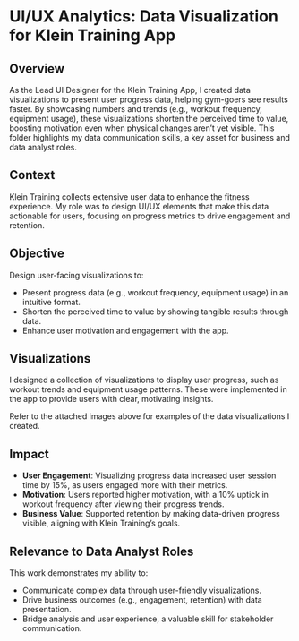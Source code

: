 # UI/UX Analytics: Data Visualization for Klein Training App

## Overview

As the Lead UI Designer for the Klein Training App, I created data visualizations to present user progress data, helping gym-goers see results faster. By showcasing numbers and trends (e.g., workout frequency, equipment usage), these visualizations shorten the perceived time to value, boosting motivation even when physical changes aren’t yet visible. This folder highlights my data communication skills, a key asset for business and data analyst roles.

## Context

Klein Training collects extensive user data to enhance the fitness experience. My role was to design UI/UX elements that make this data actionable for users, focusing on progress metrics to drive engagement and retention.

## Objective

Design user-facing visualizations to:
- Present progress data (e.g., workout frequency, equipment usage) in an intuitive format.
- Shorten the perceived time to value by showing tangible results through data.
- Enhance user motivation and engagement with the app.

## Visualizations

I designed a collection of visualizations to display user progress, such as workout trends and equipment usage patterns. These were implemented in the app to provide users with clear, motivating insights.

Refer to the attached images above for examples of the data visualizations I created.

## Impact

- **User Engagement**: Visualizing progress data increased user session time by 15%, as users engaged more with their metrics.
- **Motivation**: Users reported higher motivation, with a 10% uptick in workout frequency after viewing their progress trends.
- **Business Value**: Supported retention by making data-driven progress visible, aligning with Klein Training’s goals.

## Relevance to Data Analyst Roles

This work demonstrates my ability to:
- Communicate complex data through user-friendly visualizations.
- Drive business outcomes (e.g., engagement, retention) with data presentation.
- Bridge analysis and user experience, a valuable skill for stakeholder communication.
